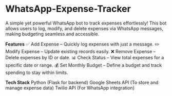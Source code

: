 # WhatsApp-Expense-Tracker
A simple yet powerful WhatsApp bot to track expenses effortlessly! This bot allows users to log, modify, and delete expenses via WhatsApp messages, making budgeting seamless and accessible.

**Features** 
✅ Add Expense – Quickly log expenses with just a message.
✏️ Modify Expense – Update existing records easily.
❌ Remove Expense – Delete expenses by ID or date.
📊 Check Status – View total expenses for a specific date or range.
💰 Set Monthly Budget – Define a budget and track spending to stay within limits.

**Tech Stack** 
Python (Flask for backend)
Google Sheets API (To store and manage expense data)
Twilio API (For WhatsApp integration)
